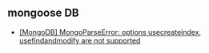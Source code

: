 ## mongoose DB
- [[MongoDB] MongoParseError: options usecreateindex, usefindandmodify are not supported](./연결에러.md)
